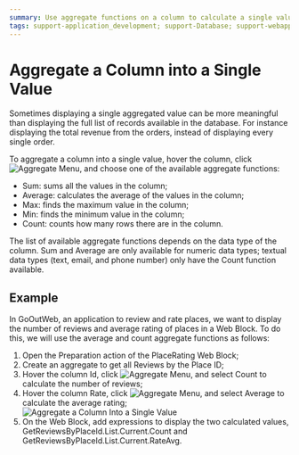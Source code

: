 ```yaml
---
summary: Use aggregate functions on a column to calculate a single value.
tags: support-application_development; support-Database; support-webapps
---
```


# Aggregate a Column into a Single Value

Sometimes displaying a single aggregated value can be more meaningful than
displaying the full list of records available in the database. For instance
displaying the total revenue from the orders, instead of displaying every
single order.

To aggregate a column into a single value, hover the column, click
![Aggregate Menu](../../../shared/icons-service-studio/aggregate-menu.png), and choose one of the available aggregate functions:

* Sum: sums all the values in the column;
* Average: calculates the average of the values in the column;
* Max: finds the maximum value in the column;
* Min: finds the minimum value in the column;
* Count: counts how many rows there are in the column.

The list of available aggregate functions depends on the data type of the
column. Sum and Average are only available for numeric data types; textual
data types (text, email, and phone number) only have the Count function
available.


## Example

In GoOutWeb, an application to review and rate places, we want to display the
number of reviews and average rating of places in a Web Block. To do this, we
will use the average and count aggregate functions as follows:

1. Open the Preparation action of the PlaceRating Web Block;
2. Create an aggregate to get all Reviews by the Place ID;
3. Hover the column Id, click ![Aggregate Menu](../../../shared/icons-service-studio/aggregate-menu.png), and select Count to calculate the number of reviews;
4. Hover the column Rate, click ![Aggregate Menu](../../../shared/icons-service-studio/aggregate-menu.png), and select Average to calculate the average rating;  
![Aggregate a Column Into a Single
Value](images/aggregate-column-single-value.png)
5. On the Web Block, add expressions to display the two calculated values,  GetReviewsByPlaceId.List.Current.Count and  GetReviewsByPlaceId.List.Current.RateAvg.